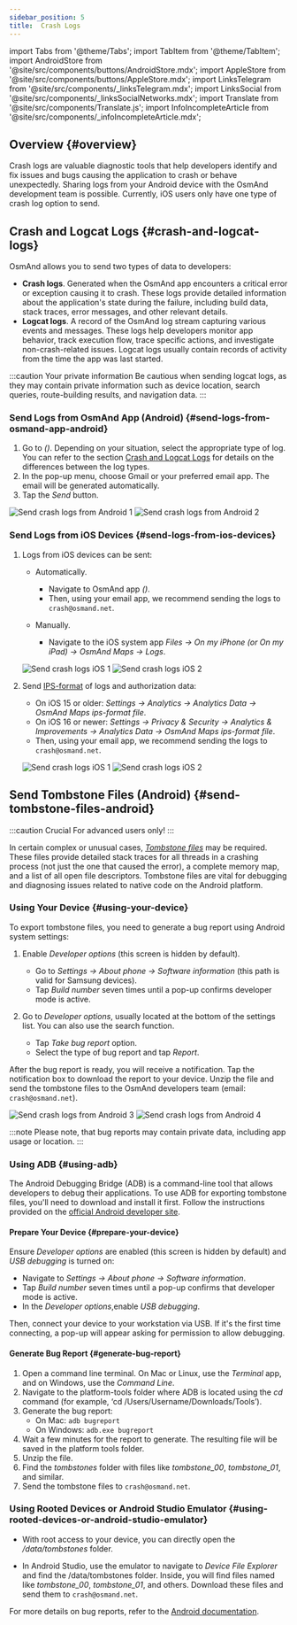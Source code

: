 ```yaml
---
sidebar_position: 5
title:  Crash Logs
---
```


import Tabs from '@theme/Tabs';
import TabItem from '@theme/TabItem';
import AndroidStore from '@site/src/components/buttons/AndroidStore.mdx';
import AppleStore from '@site/src/components/buttons/AppleStore.mdx';
import LinksTelegram from '@site/src/components/_linksTelegram.mdx';
import LinksSocial from '@site/src/components/_linksSocialNetworks.mdx';
import Translate from '@site/src/components/Translate.js';
import InfoIncompleteArticle from '@site/src/components/_infoIncompleteArticle.mdx';


## Overview {#overview}

Crash logs are valuable diagnostic tools that help developers identify and fix issues and bugs causing the application to crash or behave unexpectedly. Sharing logs from your Android device with the OsmAnd development team is possible. Currently, iOS users only have one type of crash log option to send.


## Crash and Logcat Logs {#crash-and-logcat-logs}

OsmAnd allows you to send two types of data to developers:

- **Crash logs**. Generated when the OsmAnd app encounters a critical error or exception causing it to crash. These logs provide detailed information about the application's state during the failure, including build data, stack traces, error messages, and other relevant details.
- **Logcat logs**. A record of the OsmAnd log stream capturing various events and messages. These logs help developers monitor app behavior, track execution flow, trace specific actions, and investigate non-crash-related issues. Logcat logs usually contain records of activity from the time the app was last started.

:::caution Your private information
Be cautious when sending logcat logs, as they may contain private information such as device location, search queries, route-building results, and navigation data.
:::


### Send Logs from OsmAnd App (Android) {#send-logs-from-osmand-app-android}

1. Go to *<Translate android="true" ids="shared_string_menu,shared_string_help,send_crash_log"/> (<Translate android="true" ids="send_logcat_log"/>)*. Depending on your situation, select the appropriate type of log. You can refer to the section [Crash and Logcat Logs](#crash-and-logcat-logs) for details on the differences between the log types.
2. In the pop-up menu, choose Gmail or your preferred email app. The email will be generated automatically.
3. Tap the *Send* button.

![Send crash logs from Android 1](@site/static/img/troubleshooting/send_logs_andr_5.png)  ![Send crash logs from Android 2](@site/static/img/troubleshooting/send_logs_andr_2.png)


### Send Logs from iOS Devices {#send-logs-from-ios-devices}

1. Logs from iOS devices can be sent:

    - Automatically.
        - Navigate to OsmAnd app *<Translate ios="true" ids="shared_string_menu,shared_string_help,report_an_issues"/> (<Translate ios="true" ids="send_log"/>)*.  
        - Then, using your email app, we recommend sending the logs to `crash@osmand.net`.

    - Manually.
        - Navigate to the iOS system app *Files → On my iPhone (or On my iPad) → OsmAnd Maps → Logs*.

    ![Send crash logs iOS 1](@site/static/img/troubleshooting/send_logs_ios_1.png)  ![Send crash logs iOS 2](@site/static/img/troubleshooting/send_logs_ios_2.png)

2. Send [IPS-format](https://docs.fileformat.com/misc/ips/#formats-for-ios-analytics-data) of logs and authorization data:
    - On iOS 15 or older: *Settings → Analytics → Analytics Data → OsmAnd Maps ips-format file*.
    - On iOS 16 or newer:  *Settings → Privacy & Security → Analytics & Improvements → Analytics Data → OsmAnd Maps ips-format file*.
    - Then, using your email app, we recommend sending the logs to `crash@osmand.net`.

    ![Send crash logs iOS 1](@site/static/img/troubleshooting/send_log_ios.png)  ![Send crash logs iOS 2](@site/static/img/troubleshooting/log_1_ios.png)


## Send Tombstone Files (Android) {#send-tombstone-files-android}

:::caution Crucial
For advanced users only!
:::

In certain complex or unusual cases, *[Tombstone files](https://source.android.com/docs/core/tests/debug)* may be required. These files provide detailed stack traces for all threads in a crashing process (not just the one that caused the error), a complete memory map, and a list of all open file descriptors. Tombstone files are vital for debugging and diagnosing issues related to native code on the Android platform.


### Using Your Device {#using-your-device}

To export tombstone files, you need to generate a bug report using Android system settings:

1. Enable *Developer options* (this screen is hidden by default).
    - Go to *Settings → About phone → Software information* (this path is valid for Samsung devices).
    - Tap *Build number* seven times until a pop-up confirms developer mode is active.

2. Go to *Developer options*, usually located at the bottom of the settings list. You can also use the search function.
    - Tap *Take bug report* option.
    - Select the type of bug report and tap *Report*.
  
After the bug report is ready, you will receive a notification. Tap the notification box to download the report to your device. Unzip the file and send the tombstone files to the OsmAnd developers team (email: `crash@osmand.net`).

![Send crash logs from Android 3](@site/static/img/troubleshooting/send_logs_andr_3.png)  ![Send crash logs from Android 4](@site/static/img/troubleshooting/send_logs_andr_4.png)

:::note
Please note, that bug reports may contain private data, including app usage or location.
:::

### Using ADB {#using-adb}

The Android Debugging Bridge (ADB) is a command-line tool that allows developers to debug their applications. To use ADB for exporting tombstone files, you'll need to download and install it first. Follow the instructions provided on the [official Android developer site](https://developer.android.com/tools/releases/platform-tools).

#### Prepare Your Device {#prepare-your-device}

Ensure *Developer options* are enabled (this screen is hidden by default) and *USB debugging* is turned on:

- Navigate to *Settings → About phone → Software information*.
- Tap *Build number* seven times until a pop-up confirms that developer mode is active.
- In the *Developer options*,enable  *USB debugging*.

Then, connect your device to your workstation via USB. If it's the first time connecting, a pop-up will appear asking for permission to allow debugging.

#### Generate Bug Report {#generate-bug-report}

1. Open a command line terminal. On Mac or Linux, use the *Terminal* app, and on Windows, use the *Command Line*.
2. Navigate to the platform-tools folder where ADB is located using the *cd* command (for example, ‘cd /Users/Username/Downloads/Tools’).
3. Generate the bug report:
   - On Mac: ```adb bugreport```
   - On Windows: ```adb.exe bugreport```
4. Wait a few minutes for the report to generate. The resulting file will be saved in the platform tools folder.
5. Unzip the file.
6. Find the *tombstones* folder with files like *tombstone_00*, *tombstone_01*, and similar.
7. Send the tombstone files to `crash@osmand.net`.

<!--
* Open the terminal and call the command:  
```adb bugreport ./output.zip```  
where output.zip is the name of the result file  

* Unzip the result file:  
```unzip file.zip -d destination_folder```  

* Find tombstones folder:  
```cd FS/data/tombstones```
Where you find files like  -->

### Using Rooted Devices or Android Studio Emulator {#using-rooted-devices-or-android-studio-emulator}

- With root access to your device, you can directly open the */data/tombstones* folder.  

- In Android Studio, use the emulator to navigate to *Device File Explorer* and find the /data/tombstones folder. Inside, you will find files named like *tombstone_00*, *tombstone_01*, and others. Download these files and send them to `crash@osmand.net`.

For more details on bug reports, refer to the [Android documentation](https://developer.android.com/studio/debug/bug-report).

